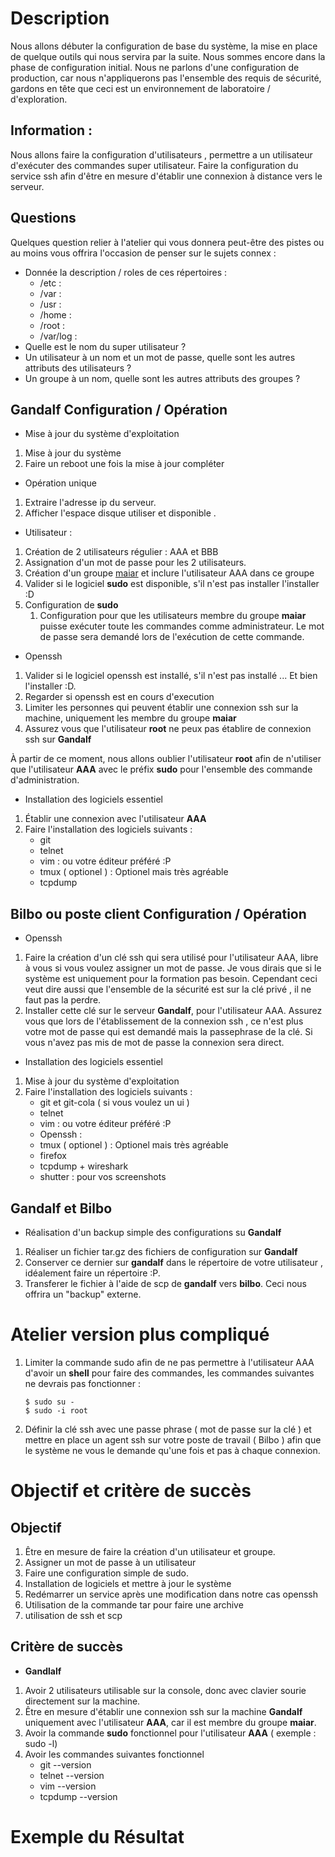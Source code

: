 # Description 

Nous allons débuter la configuration de base du système, la mise en place de quelque outils qui nous servira par la suite. Nous sommes encore dans la phase de configuration initial. Nous ne parlons d'une configuration de production, car nous n'appliquerons pas l'ensemble des requis de sécurité, gardons en tête que ceci est un environnement de laboratoire / d'exploration.

## Information :

Nous allons faire la configuration d'utilisateurs , permettre a un utilisateur d'exécuter des commandes super utilisateur.
Faire la configuration du service ssh afin d'être en mesure d'établir une connexion à distance vers le serveur.

## Questions 

Quelques question relier à l'atelier qui vous donnera peut-être des pistes ou au moins vous offrira l'occasion de penser sur le sujets connex :

* Donnée la description / roles de ces répertoires :
    * /etc :
    * /var :
    * /usr :
    * /home :
    * /root :
    * /var/log : 
* Quelle est le nom du super utilisateur ? 
* Un utilisateur à un nom et un mot de passe, quelle sont les autres attributs des utilisateurs ?
* Un groupe à un nom, quelle sont les autres attributs des groupes ?


## Gandalf Configuration / Opération

* Mise à jour du système d'exploitation

1. Mise à jour du système
2. Faire un reboot une fois la mise à jour compléter

* Opération unique 

1. Extraire l'adresse ip du serveur.
2. Afficher l'espace disque utiliser et disponible .

* Utilisateur :

1. Création de 2 utilisateurs régulier : AAA et BBB
2. Assignation d'un mot de passe pour les 2 utilisateurs.
3. Création d'un groupe [maiar](https://fr.wikipedia.org/wiki/Maiar) et inclure l'utilisateur AAA dans ce groupe
4. Valider si le logiciel **sudo** est disponible, s'il n'est pas installer l'installer :D 
5. Configuration de **sudo**
    1. Configuration pour que les utilisateurs membre du groupe **maiar** puisse exécuter toute les commandes comme administrateur. Le mot de passe sera demandé lors de l'exécution de cette commande.

* Openssh 

1. Valider si le logiciel openssh est installé, s'il n'est pas installé ... Et bien l'installer :D.
2. Regarder si openssh est en cours d'execution
4. Limiter les personnes qui peuvent établir une connexion ssh sur la machine, uniquement les membre du groupe **maiar**
5. Assurez vous que l'utilisateur **root** ne peux pas établire de connexion ssh sur **Gandalf**

À partir de ce moment, nous allons oublier l'utilisateur **root** afin de n'utiliser que l'utilisateur **AAA** avec le préfix __sudo__ pour l'ensemble des commande d'administration.

* Installation des logiciels essentiel

1. Établir une connexion avec l'utilisateur **AAA**
2. Faire l'installation des logiciels suivants : 
    * git 
    * telnet 
    * vim : ou votre éditeur préféré :P 
    * tmux ( optionel ) : Optionel mais très agréable 
    * tcpdump 
    

## Bilbo ou poste client Configuration / Opération

* Openssh

1. Faire la création d'un clé ssh qui sera utilisé pour l'utilisateur AAA, libre à vous si vous voulez assigner un mot de passe. Je vous dirais que si le système est uniquement pour la formation pas besoin. Cependant ceci veut dire aussi que l'ensemble de la sécurité est sur la clé privé , il ne faut pas la perdre. 
2. Installer cette clé sur le serveur **Gandalf**, pour l'utilisateur AAA. Assurez vous que lors de l'établissement de la connexion ssh , ce n'est plus votre mot de passe qui est demandé mais la passephrase de la clé. Si vous n'avez pas mis de mot de passe la connexion sera direct.


* Installation des logiciels essentiel

1. Mise à jour du système d'exploitation
1. Faire l'installation des logiciels suivants : 
    * git et git-cola ( si vous voulez un ui ) 
    * telnet 
    * vim : ou votre éditeur préféré :P 
    * Openssh : 
    * tmux ( optionel ) : Optionel mais très agréable 
    * firefox 
    * tcpdump + wireshark
    * shutter : pour vos screenshots

 
## Gandalf et Bilbo 

* Réalisation d'un backup simple des configurations su **Gandalf**

1. Réaliser un fichier tar.gz des fichiers de configuration sur **Gandalf** 
2. Conserver ce dernier sur **gandalf** dans le répertoire de votre utilisateur , idéalement faire un répertoire :P.
2. Transferer le fichier à l'aide de scp de **gandalf** vers **bilbo**. Ceci nous offrira un "backup" externe.

# Atelier version plus compliqué 

1. Limiter la commande sudo afin de ne pas permettre à l'utilisateur AAA d'avoir un **shell** pour faire des commandes, les commandes suivantes ne devrais pas fonctionner :

    ```
    $ sudo su - 
    $ sudo -i root
    ```

2. Définir la clé ssh avec une passe phrase ( mot de passe sur la clé ) et mettre en place un agent ssh sur votre poste de travail ( Bilbo )  afin que le système ne vous le demande qu'une fois et pas à chaque connexion.

# Objectif et critère de succès 

## Objectif 

1. Être en mesure de faire la création d'un utilisateur et groupe.
2. Assigner un mot de passe à un utilisateur
3. Faire une configuration simple de sudo.
4. Installation de logiciels et mettre à jour le système
5. Redémarrer un service après une modification dans notre cas openssh
6. Utilisation de la commande tar pour faire une archive
7. utilisation de ssh et scp

## Critère de succès 

* **Gandlalf**

1. Avoir 2 utilisateurs utilisable sur la console, donc avec clavier sourie directement sur la machine.
2. Être en mesure d'établir une connexion ssh sur la machine **Gandalf** uniquement avec l'utilisateur **AAA**, car il est membre du groupe **maiar**.
3. Avoir la commande **sudo** fonctionnel pour l'utilisateur **AAA** ( exemple : sudo -l)
4. Avoir les commandes suivantes fonctionnel 
    * git --version
    * telnet --version
    * vim --version 
    * tcpdump --version


# Exemple du Résultat

